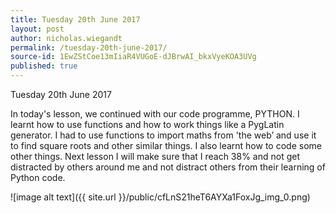 ```yaml
---
title: Tuesday 20th June 2017
layout: post
author: nicholas.wiegandt
permalink: /tuesday-20th-june-2017/
source-id: 1EwZStCoe13mIiaR4VUGoE-dJBrwAI_bkxVyeKOA3UVg
published: true
---
```

Tuesday 20th June 2017

In today's lesson, we continued with our code programme, PYTHON. I learnt how to use functions and how to work things like a PygLatin generator. I had to use functions to import maths from 'the web’ and use it to find square roots and other similar things. I also learnt how to code some other things. Next lesson I will make sure that I reach 38% and not get distracted by others around me and not distract others from their learning of Python code.

 ![image alt text]({{ site.url }}/public/cfLnS21heT6AYXa1FoxJg_img_0.png)

